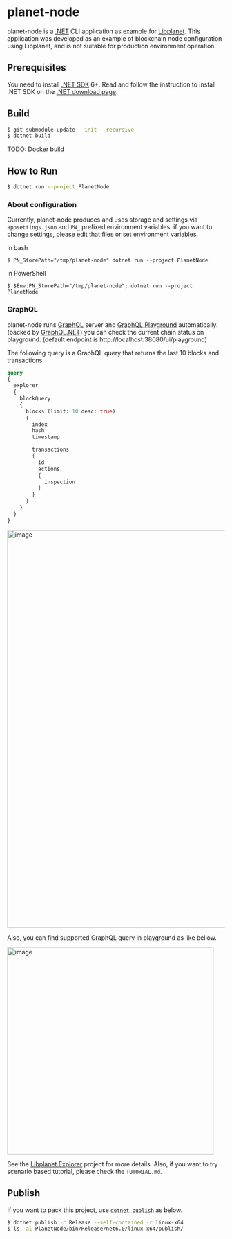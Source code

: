 planet-node
===========

planet-node is a [.NET] CLI application as example for [Libplanet].
This application was developed as an example of blockchain node configuration using Libplanet, and is not suitable for production environment operation.

[Libplanet]: https://libplanet.io
[.NET]: https://docs.microsoft.com/en-US/dotnet/

Prerequisites
-------------

You need to install [.NET SDK] 6+. Read and follow the instruction to install
 .NET SDK on the [.NET download page][1].

[.NET SDK]: https://docs.microsoft.com/en-US/dotnet/core/sdk
[1]: https://dotnet.microsoft.com/en-us/download


Build
-----

```bash
$ git submodule update --init --recursive
$ dotnet build
```

TODO: Docker build

How to Run
----------

```bash
$ dotnet run --project PlanetNode
```

### About configuration
Currently, planet-node produces and uses storage and settings via
`appsettings.json` and `PN_` prefixed environment variables. if you want to
change settings, please edit that files or set environment variables.

in bash
```
$ PN_StorePath="/tmp/planet-node" dotnet run --project PlanetNode
```
in PowerShell
```
$ $Env:PN_StorePath="/tmp/planet-node"; dotnet run --project PlanetNode
```
### GraphQL
planet-node runs [GraphQL] server and [GraphQL Playground] automatically.
(backed by [GraphQL.NET]) you can check the current chain status on playground. (default endpoint is http://localhost:38080/ui/playground)

The following query is a GraphQL query that returns the last 10 blocks and
transactions.

```graphql
query
{
  explorer
  {
    blockQuery
    {
      blocks (limit: 10 desc: true)
      {
        index
        hash
        timestamp

        transactions
        {
          id
          actions
          {
            inspection
          }
        }
      }
    }
  }
}
```
<img width="919" alt="image" src="https://user-images.githubusercontent.com/128436/166613127-de83fd1d-7087-477e-9636-259aaa71f360.png">

Also, you can find supported GraphQL query in playground as like bellow.

<img width="478" alt="image" src="https://user-images.githubusercontent.com/128436/165906186-fc361126-f8f8-456a-bd28-fca938e60be1.png">

See the [Libplanet.Explorer] project for more details.
Also, if you want to try scenario based tutorial, please check the `TUTORIAL.md`.

Publish
-------

If you want to pack this project, use [`dotnet publish`][dotnet publish] as below.

```bash
$ dotnet publish -c Release --self-contained -r linux-x64
$ ls -al PlanetNode/bin/Release/net6.0/linux-x64/publish/
```

[dotnet publish]: https://docs.microsoft.com/en-US/dotnet/core/tools/dotnet-publish

[GraphQL]: https://graphql.org/
[GraphQL Playground]: https://github.com/graphql/graphql-playground
[GraphQL.NET]: https://graphql-dotnet.github.io/
[Libplanet.Explorer]: https://github.com/planetarium/libplanet/tree/main/Libplanet.Explorer
